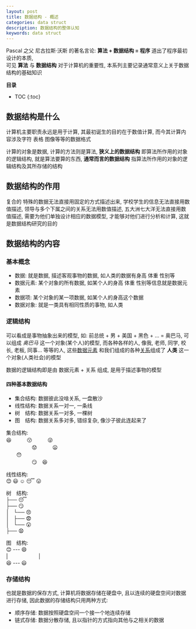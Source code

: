 ```yaml
---
layout: post
title: 数据结构 - 概述
categories: data struct
description: 数据结构的整体认知
keywords: data struct
---
```


Pascal 之父 尼古拉斯·沃斯 的著名言论: **算法 + 数据结构 = 程序** 道出了程序最初设计的本质,  
可见 **算法** 与 **数据结构** 对于计算机的重要性, 本系列主要记录通常意义上关于数据结构的基础知识

**目录**

* TOC
{:toc}

## 数据结构是什么

计算机主要职责永远是用于计算, 其最初诞生的目的在于数值计算, 而今其计算内容涉及字符 表格 图像等等的数据格式

计算的对象是数据, 计算的方法则是算法, **狭义上的数据结构** 即算法所作用的对象的逻辑结构, 就是算法要算的东西,  **通常而言的数据结构** 指算法所作用的对象的逻辑结构及其所存储的结构

## 数据结构的作用

复合的 特殊的数据无法直接用固定的方式描述出来, 学校学生的信息无法直接用数值描述, 领导与多个下属之间的关系无法用数值描述, 五大洲七大洋无法直接用数值描述, 需要为他们单独设计相应的数据模型, 才能够对他们进行分析和计算, 这就是数据结构研究的目的

## 数据结构的内容

### 基本概念

* 数据: 就是数据, 描述客观事物的数据, 如人类的数据有身高 体重 性别等
* 数据元素: 某个对象的所有数据, 如某个人的身高 体重 性别等信息就是数据元素
* 数据项: 某个对象的某一项数据, 如某个人的身高这个数据
* 数据对象: 就是一类具有相同性质的事物, 如人类

### 逻辑结构

可以看成是事物抽象出来的模型, 如: 前总统 + 男 + 美国 + 黑色 + ... = 奥巴马, 可以组成 _奥巴马_ 这一个对象(某个人)的模型, 而各种各样的人, 像我, 老师, 同学, 校长, 老板, 同事... 等等的人, 这些<ins>数据元素</ins> 和我们组成的各种<ins>关系</ins>组成了 **人类** 这一个对象(人类社会)的模型

数据的逻辑结构即是由 数据元素 + 关系 组成, 是用于描述事物的模型

#### 四种基本数据结构

* 集合结构: 数据彼此没啥关系, 一盘散沙
* 线性结构: 数据关系一对一, 一条线
* 树　结构: 数据关系一对多, 一棵树
* 图　结构: 数据关系多对多, 错综复杂, 像沙子彼此连起来了

集合结构:  
:satisfied:　　　:kissing:　　　:stuck_out_tongue_winking_eye:  
　　　　　:worried:　　　:frowning:  
　　:hushed:  
　　　　　:smirk:　:laughing:  

线性结构:  
:blush: :smiley: :relaxed: :sleeping: :stuck_out_tongue:

树　结构:  
├── :sleeping:  
├── :smirk:  
│   └── :angry:  
│       ├── :fearful:  
│       └── :open_mouth:  
├── :anguished:

图　结构:  
:blush: --- :smile:  
|　　　　　　|  
:laughing: --- :smiley:

### 存储结构

也就是数据的保存方式, 计算机将数据存储在硬盘中, 且以连续的硬盘空间对数据进行存储, 因此数据的存储结构只用两种方式:

* 顺序存储: 数据按照硬盘空间一个接一个地连续存储
* 链式存储: 数据分散存储, 且以指针的方式指向其他与之相关的数据